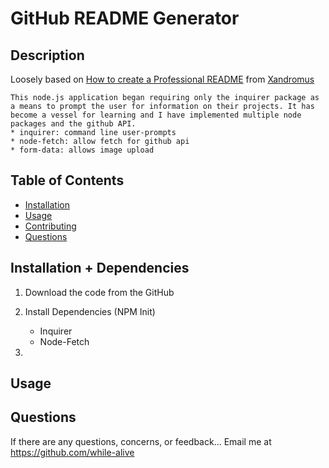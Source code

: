 # GitHub README Generator

## Description
Loosely based on [How to create a Professional README](https://github.com/coding-boot-camp/potential-enigma/blob/main/readme-guide.md) from [Xandromus](https://github.com/Xandromus)

    This node.js application began requiring only the inquirer package as a means to prompt the user for information on their projects. It has become a vessel for learning and I have implemented multiple node packages and the github API. 
    * inquirer: command line user-prompts
    * node-fetch: allow fetch for github api
    * form-data: allows image upload

## Table of Contents
* [Installation](#installation)
* [Usage](#usage)
* [Contributing](#contributing)
* [Questions](#questions)

## Installation + Dependencies

1. Download the code from the GitHub

2. Install Dependencies (NPM Init)
    - Inquirer
    - Node-Fetch

3. 

## Usage

## Questions
If there are any questions, concerns, or feedback... 
Email me at 
https://github.com/while-alive